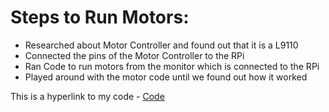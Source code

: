 # **Steps to Run Motors**:
+ Researched about Motor Controller and found out that it is a L9110
+ Connected the pins of the Motor Controller to the RPi
+ Ran Code to run motors from the monitor which is connected to the RPi
+ Played around with the motor code until we found out how it worked


This is a hyperlink to my code - [Code](https://github.com/iniyan-kannappan/GPIO/blob/master/2_Motors/motor_code.py)
